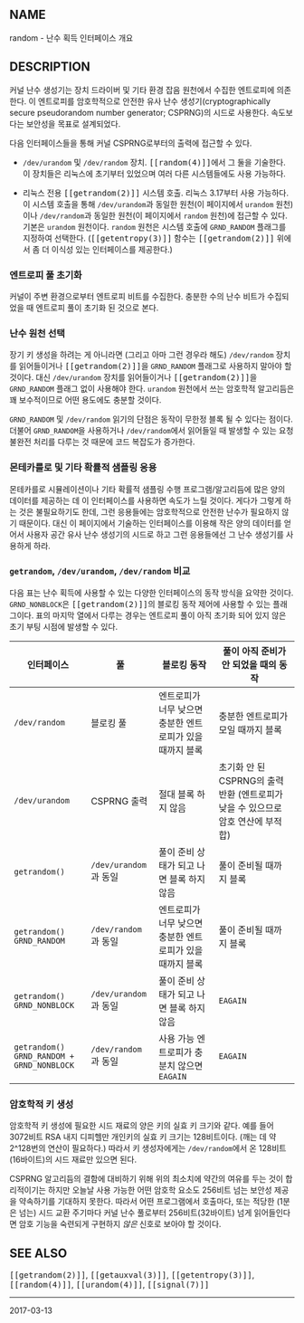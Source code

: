 ## NAME

random - 난수 획득 인터페이스 개요

## DESCRIPTION

커널 난수 생성기는 장치 드라이버 및 기타 환경 잡음 원천에서 수집한 엔트로피에 의존한다. 이 엔트로피를 암호학적으로 안전한 유사 난수 생성기(cryptographically secure pseudorandom number generator; CSPRNG)의 시드로 사용한다. 속도보다는 보안성을 목표로 설계되었다.

다음 인터페이스들을 통해 커널 CSPRNG로부터의 출력에 접근할 수 있다.

* `/dev/urandom` 및 `/dev/random` 장치. <tt>[[random(4)]]</tt>에서 그 둘을 기술한다. 이 장치들은 리눅스에 초기부터 있었으며 여러 다른 시스템들에도 사용 가능하다.

* 리눅스 전용 <tt>[[getrandom(2)]]</tt> 시스템 호출. 리눅스 3.17부터 사용 가능하다. 이 시스템 호출을 통해 `/dev/urandom`과 동일한 원천(이 페이지에서 `urandom` 원천)이나 `/dev/random`과 동일한 원천(이 페이지에서 `random` 원천)에 접근할 수 있다. 기본은 `urandom` 원천이다. `random` 원천은 시스템 호출에 `GRND_RANDOM` 플래그를 지정하여 선택한다. (<tt>[[getentropy(3)]]</tt> 함수는 <tt>[[getrandom(2)]]</tt> 위에서 좀 더 이식성 있는 인터페이스를 제공한다.)

### 엔트로피 풀 초기화

커널이 주변 환경으로부터 엔트로피 비트를 수집한다. 충분한 수의 난수 비트가 수집되었을 때 엔트로피 풀이 초기화 된 것으로 본다.

### 난수 원천 선택

장기 키 생성을 하려는 게 아니라면 (그리고 아마 그런 경우라 해도) `/dev/random` 장치를 읽어들이거나 <tt>[[getrandom(2)]]</tt>을 `GRND_RANDOM` 플래그로 사용하지 말아야 할 것이다. 대신 `/dev/urandom` 장치를 읽어들이거나 <tt>[[getrandom(2)]]</tt>을 `GRND_RANDOM` 플래그 없이 사용해야 한다. `urandom` 원천에서 쓰는 암호학적 알고리듬은 꽤 보수적이므로 어떤 용도에도 충분할 것이다.

`GRND_RANDOM` 및 `/dev/random` 읽기의 단점은 동작이 무한정 블록 될 수 있다는 점이다. 더불어 `GRND_RANDOM`을 사용하거나 `/dev/random`에서 읽어들일 때 발생할 수 있는 요청 불완전 처리를 다루는 것 때문에 코드 복잡도가 증가한다.

### 몬테카를로 및 기타 확률적 샘플링 응용

몬테카를로 시뮬레이션이나 기타 확률적 샘플링 수행 프로그램/알고리듬에 많은 양의 데이터를 제공하는 데 이 인터페이스를 사용하면 속도가 느릴 것이다. 게다가 그렇게 하는 것은 불필요하기도 한데, 그런 응용들에는 암호학적으로 안전한 난수가 필요하지 않기 때문이다. 대신 이 페이지에서 기술하는 인터페이스를 이용해 작은 양의 데이터를 얻어서 사용자 공간 유사 난수 생성기의 시드로 하고 그런 응용들에선 그 난수 생성기를 사용하게 하라.

### `getrandom`, `/dev/urandom`, `/dev/random` 비교

다음 표는 난수 획득에 사용할 수 있는 다양한 인터페이스의 동작 방식을 요약한 것이다. `GRND_NONBLOCK`은 <tt>[[getrandom(2)]]</tt>의 블로킹 동작 제어에 사용할 수 있는 플래그이다. 표의 마지막 열에서 다루는 경우는 엔트로피 풀이 아직 초기화 되어 있지 않은 초기 부팅 시점에 발생할 수 있다.

| 인터페이스 | 풀 | 블로킹 동작 | 풀이 아직 준비가 안 되었을 때의 동작 |
| --- | --- | --- | --- |
| `/dev/random` | 블로킹 풀 | 엔트로피가 너무 낮으면 충분한 엔트로피가 있을 때까지 블록 | 충분한 엔트로피가 모일 때까지 블록 |
| `/dev/urandom` | CSPRNG 출력 | 절대 블록 하지 않음 | 초기화 안 된 CSPRNG의 출력 반환 (엔트로피가 낮을 수 있으므로 암호 연산에 부적합) |
| `getrandom()` | `/dev/urandom`과 동일 | 풀이 준비 상태가 되고 나면 블록 하지 않음 | 풀이 준비될 때까지 블록 |
| `getrandom()`<br>`GRND_RANDOM` | `/dev/random`과 동일 | 엔트로피가 너무 낮으면 충분한 엔트로피가 있을 때까지 블록 | 풀이 준비될 때까지 블록 |
| `getrandom()`<br>`GRND_NONBLOCK` | `/dev/urandom`과 동일 | 풀이 준비 상태가 되고 나면 블록 하지 않음 | `EAGAIN` |
| `getrandom()`<br>`GRND_RANDOM + GRND_NONBLOCK` | `/dev/random`과 동일 | 사용 가능 엔트로피가 충분치 않으면 `EAGAIN` | `EAGAIN` |

### 암호학적 키 생성

암호학적 키 생성에 필요한 시드 재료의 양은 키의 실효 키 크기와 같다. 예를 들어 3072비트 RSA 내지 디피헬만 개인키의 실효 키 크기는 128비트이다. (깨는 데 약 2^128번의 연산이 필요하다.) 따라서 키 생성자에게는 `/dev/random`에서 온 128비트(16바이트)의 시드 재료만 있으면 된다.

CSPRNG 알고리듬의 결함에 대비하기 위해 위의 최소치에 약간의 여유를 두는 것이 합리적이기는 하지만 오늘날 사용 가능한 어떤 암호학 요소도 256비트 넘는 보안성 제공을 약속하기를 기대하지 못한다. 따라서 어떤 프로그램에서 호출마다, 또는 적당한 (1분은 넘는) 시드 교환 주기마다 커널 난수 풀로부터 256비트(32바이트) 넘게 읽어들인다면 암호 기능을 숙련되게 구현하지 *않은* 신호로 보아야 할 것이다.

## SEE ALSO

<tt>[[getrandom(2)]]</tt>, <tt>[[getauxval(3)]]</tt>, <tt>[[getentropy(3)]]</tt>, <tt>[[random(4)]]</tt>, <tt>[[urandom(4)]]</tt>, <tt>[[signal(7)]]</tt>

----

2017-03-13

